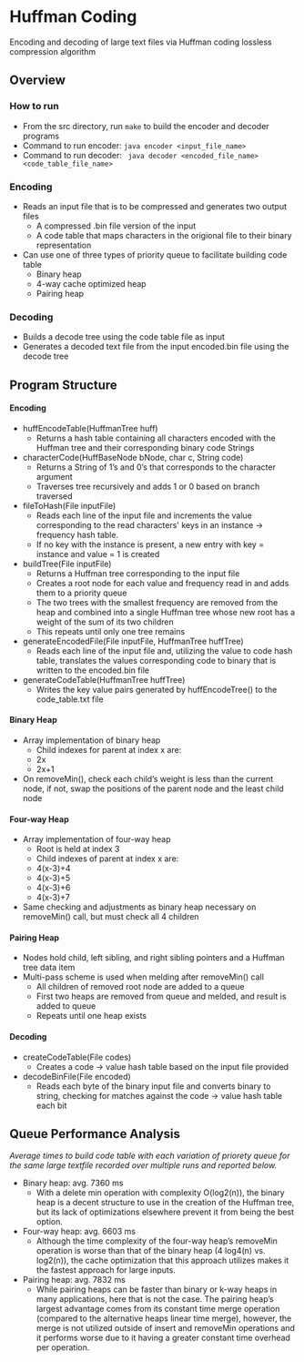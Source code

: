 # Huffman Coding
Encoding and decoding of large text files via Huffman coding lossless compression algorithm

## Overview

### How to run
- From the src directory, run `make` to build the encoder and decoder programs
- Command to run encoder: `java encoder <input_file_name>`
- Command to run decoder: ` java decoder <encoded_file_name> <code_table_file_name>`

### Encoding
- Reads an input file that is to be compressed and generates two output files 
  - A compressed .bin file version of the input
  - A code table that maps characters in the origional file to their binary representation
- Can use one of three types of priority queue to facilitate building code table
  - Binary heap
  - 4-way cache optimized heap 
  - Pairing heap

### Decoding
- Builds a decode tree using the code table file as input
- Generates a decoded text file from the input encoded.bin file using the decode tree

## Program Structure

####	Encoding
  -	huffEncodeTable(HuffmanTree huff)
    -	Returns a hash table containing all characters encoded with the Huffman tree and their corresponding binary code Strings
  -	characterCode(HuffBaseNode bNode, char c, String code)
    -	Returns a String of 1’s and 0’s that corresponds to the character argument
    -	Traverses tree recursively and adds 1 or 0 based on branch traversed
  -	fileToHash(File inputFile)
    -	Reads each line of the input file and increments the value corresponding to the read characters' keys in an instance -> frequency hash table.
    -	If no key with the instance is present, a new entry with key = instance and value = 1 is created
  -	buildTree(File inputFile)
    -	Returns a Huffman tree corresponding to the input file
    -	Creates a root node for each value and frequency read in and adds them to a priority queue
    -	The two trees with the smallest frequency are removed from the heap and combined into a single Huffman tree whose new root has a weight of the sum of its two children
    -	This repeats until only one tree remains
  -	generateEncodedFile(File inputFile, HuffmanTree huffTree)
    -	Reads each line of the input file and, utilizing the value to code hash table, translates the values corresponding code to binary that is written to the encoded.bin file
  -	generateCodeTable(HuffmanTree huffTree)
    -	Writes the key value pairs generated by huffEncodeTree() to the code_table.txt file
####	Binary Heap
  -	Array implementation of binary heap
    -	Child indexes for parent at index x are:
      -	2x
      -	2x+1
  -	On removeMin(), check each child’s weight is less than the current node, if not, swap the positions of the parent node and the least child node
####	Four-way Heap
  -	Array implementation of four-way heap
    -	Root is held at index 3
    -	Child indexes of parent at index x are:
      -	4(x-3)+4
      -	4(x-3)+5
      -	4(x-3)+6
      -	4(x-3)+7
  -	Same checking and adjustments as binary heap necessary on removeMin() call, but must check all 4 children
####	Pairing Heap
  -	Nodes hold child, left sibling, and right sibling pointers and a Huffman tree data item
  -	Multi-pass scheme is used when melding after removeMin() call
    -	All children of removed root node are added to a queue
    -	First two heaps are removed from queue and melded, and result is added to queue
    -	Repeats until one heap exists
####	Decoding
  -	createCodeTable(File codes)
    -	Creates a code -> value hash table based on the input file provided
  -	decodeBinFile(File encoded)
    -	Reads each byte of the binary input file and converts binary to string, checking for matches against the code -> value hash table each bit

## Queue Performance Analysis
*Average times to build code table with each variation of priorety queue for the same large textfile recorded over multiple runs and reported below.*
- Binary heap: avg. 7360 ms
  - With a delete min operation with complexity O(log2(n)), the binary heap is a decent structure to use in the creation of the Huffman tree, but its lack of optimizations elsewhere prevent it from being the best option.
- Four-way heap: avg. 6603 ms
  - Although the time complexity of the four-way heap’s removeMin operation is worse than that of the binary heap (4 log4(n) vs. log2(n)), the cache optimization that this approach utilizes makes it the fastest approach for large inputs.
- Pairing heap: avg. 7832 ms
  - While pairing heaps can be faster than binary or k-way heaps in many applications, here that is not the case. The pairing heap’s largest advantage comes from its constant time merge operation (compared to the alternative heaps linear time merge), however, the merge is not utilized outside of insert and removeMin operations and it performs worse due to it having a greater constant time overhead per operation. 

